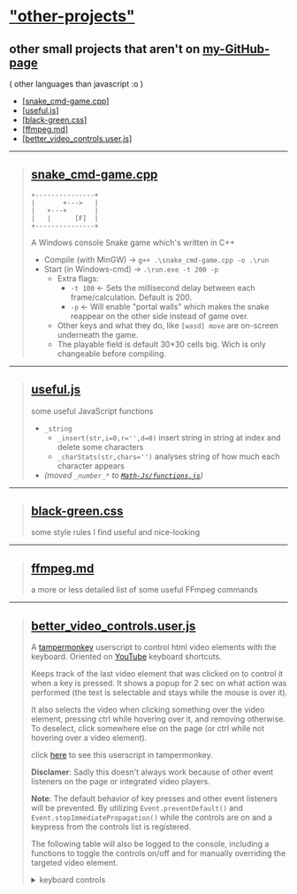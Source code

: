 
# ["other-projects"](https://github.com/MAZ01001/other-projects)

## other small projects that aren't on [my-GitHub-page](https://maz01001.github.io)

( other languages than javascript :o )

- [[snake_cmd-game.cpp]](#snake_cmd-gamecpp)
- [[useful.js]](#usefuljs)
- [[black-green.css]](#black-greencss)
- [[ffmpeg.md]](#ffmpegmd)
- [[better_video_controls.user.js]](#better_video_controlsuserjs)

----
>
> ## [snake_cmd-game.cpp](https://github.com/MAZ01001/other-projects/blob/main/snake_cmd-game.cpp)
>
>     +---------------+
>     |       +--->   |
>     |   +---+       |
>     |   |      [F]  |
>     +---------------+
>
> A Windows console Snake game which's written in C++
>
> - Compile (with MinGW) → `g++ .\snake_cmd-game.cpp -o .\run`
> - Start (in Windows-cmd) → `.\run.exe -t 200 -p`
>   - Extra flags:
>     - `-t 100` ← Sets the millisecond delay between each frame/calculation. Default is 200.
>     - `-p` ← Will enable "portal walls" which makes the snake reappear on the other side instead of game over.
>   - Other keys and what they do, like `[wasd] move` are on-screen underneath the game.
>   - The playable field is default 30*30 cells big. Wich is only changeable before compiling.
>
----
>
> ## [useful.js](https://github.com/MAZ01001/other-projects/blob/main/useful.cpp)
>
> some useful JavaScript functions
>
> - `_string`
>   - `_insert(str,i=0,r='',d=0)` insert string in string at index and delete some characters
>   - `_charStats(str,chars='')` analyses string of how much each character appears
> - _(moved `_number_*` to [`Math-Js/functions.js`](https://github.com/MAZ01001/Math-Js#functionsjs))_
>
----
>
> ## [black-green.css](https://github.com/MAZ01001/other-projects/blob/main/black-green.css)
>
> some style rules I find useful and nice-looking
>
----
>
> ## [ffmpeg.md](https://github.com/MAZ01001/other-projects/blob/main/ffmpeg.md)
>
> a more or less detailed list of some useful FFmpeg commands
>
----
>
> ## [better_video_controls.user.js](https://github.com/MAZ01001/other-projects/blob/main/better_video_controls.user.js)
>
> A [tampermonkey](https://www.tampermonkey.net/) userscript to control html video elements with the keyboard.
> Oriented on [YouTube](https://www.youtube.com/) keyboard shortcuts.
>
> Keeps track of the last video element that was clicked on to control it when a key is pressed.
> It shows a popup for 2 sec on what action was performed (the text is selectable and stays while the mouse is over it).
>
> It also selects the video when clicking something over the video element, pressing ctrl while hovering over it, and removing otherwise.
> To deselect, click somewhere else on the page (or ctrl while not hovering over a video element).
>
> click [here](https://github.com/MAZ01001/other-projects/raw/main/better_video_controls.user.js "GitHub raw URL to better_video_controls.user.js file") to see this userscript in tampermonkey.
>
> __Disclamer__: Sadly this doesn't always work because of other event listeners on the page or integrated video players.
>
> __Note__: The default behavior of key presses and other event listeners will be prevented.
> By utilizing `Event.preventDefault()` and `Event.stopImmediatePropagation()` while the controls are on and a keypress from the controls list is registered.
>
> The following table will also be logged to the console, including a functions to toggle the controls on/off and for manually overriding the targeted video element.
> <details closed><summary>keyboard controls</summary>
>
> | Keyboard (intended for QWERTZ) | Function                                                              |
> | ------------------------------ | --------------------------------------------------------------------- |
> | [0] - [9]                      | skip to []% of total duration (ie. key [8] skips to 80% of the video) |
> | [.]                            | (while paused) next frame (1/60 sec)                                  |
> | [,]                            | (while paused) previous frame (1/60 sec)                              |
> | [:] ( [shift] [.] )            | decrease playback speed by 10%                                        |
> | [;] ( [shift] [,] )            | increase playback speed by 10%                                        |
> | <hr>                           | <hr>                                                                  |
> | [j] / [ArrowLeft]              | rewind 5 seconds                                                      |
> | [l] / [ArrowRight]             | fast forward 5 seconds                                                |
> | [J] ( [shift] [j] )            | rewind 30 seconds                                                     |
> | [l] ( [shift] [l] )            | fast forward 30 seconds                                               |
> | [k]                            | pause / play video                                                    |
> | <hr>                           | <hr>                                                                  |
> | [+] / [ArrowUp]                | increase volume by 10%                                                |
> | [-] / [ArrowDown]              | lower volume by 10%                                                   |
> | [m]                            | mute / unmute video                                                   |
> | <hr>                           | <hr>                                                                  |
> | [R] ( [shift] [r] )            | setup custom loop (shows a menu)                                      |
> | [r]                            | toggle loop mode                                                      |
> | [f]                            | toggle fullscreen mode                                                |
> | [p]                            | toggle picture-in-picture mode                                        |
> | <hr>                           | <hr>                                                                  |
> | [t]                            | displays exact time and duration                                      |
> | [u]                            | displays current source url                                           |
>
> </details>
>
